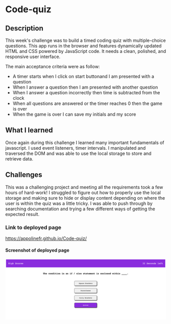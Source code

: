 # Code-quiz

## Description

This week's challenge was to build a timed coding quiz with multiple-choice questions. This app runs in the browser and features dynamically updated HTML and CSS powered by JavaScript code. It needs a clean, polished, and responsive user interface.

The main acceptance criteria were as follow:

- A timer starts when I click on start buttonand I am presented with a question
- When I answer a question then I am presented with another question
- When I answer a question incorrectly then time is subtracted from the clock
- When all questions are answered or the timer reaches 0 then the game is over
- When the game is over I can save my initials and my score

## What I learned

Once again during this challenge I learned many important fundamentals of javascript. I used event listeners, timer intervals. I manipulated and traversed the DOM and was able to use the local storage to store and retrieve data.

## Challenges

This was a challenging project and meeting all the requirements took a few hours of hard-work! I struggled to figure out how to properly use the local storage and making sure to hide or display content depending on where the user is within the quiz was a little tricky. I was able to push through by searching documentation and trying a few different ways of getting the expected result.

### Link to deployed page

https://appolinefr.github.io/Code-quiz/

#### Screenshot of deployed page

![Screenshot of deployed page](assets/images/deployed-page.png)
